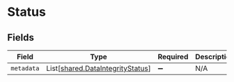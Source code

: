 # Status


## Fields

| Field                                                                          | Type                                                                           | Required                                                                       | Description                                                                    |
| ------------------------------------------------------------------------------ | ------------------------------------------------------------------------------ | ------------------------------------------------------------------------------ | ------------------------------------------------------------------------------ |
| `metadata`                                                                     | List[[shared.DataIntegrityStatus](../../models/shared/dataintegritystatus.md)] | :heavy_minus_sign:                                                             | N/A                                                                            |